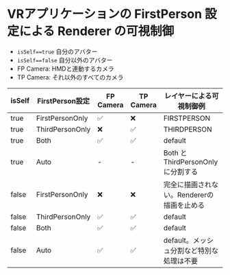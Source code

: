 # VRアプリケーションの FirstPerson 設定による Renderer の可視制御

- `isSelf==true` 自分のアバター
- `isSelf==false` 自分以外のアバター
- FP Camera: HMDと連動するカメラ
- TP Camera: それ以外のすべてのカメラ

| isSelf | FirstPerson設定 | FP Camera | TP Camera | レイヤーによる可視制御例                   |
| ------ | --------------- | --------- | --------- | ------------------------------------------ |
| true   | FirstPersonOnly | ✅        | ❌        | FIRSTPERSON                                |
| true   | ThirdPersonOnly | ❌        | ✅        | THIRDPERSON                                |
| true   | Both            | ✅        | ✅        | default                                    |
| true   | Auto            | -         | -         | Both と ThirdPersonOnly に分割する         |
| false  | FirstPersonOnly | ❌        | ❌        | 完全に描画されない。Rendererの描画を止める |
| false  | ThirdPersonOnly | ✅        | ✅        | default                                    |
| false  | Both            | ✅        | ✅        | default                                    |
| false  | Auto            | ✅        | ✅        | default。メッシュ分割など特別な処理は不要  |

